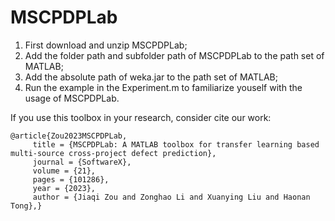 # MSCPDPLab

1. First download and unzip MSCPDPLab; 
2. Add the folder path and subfolder path of MSCPDPLab to the path set of MATLAB;
3. Add the absolute path of weka.jar to the path set of MATLAB; 
4. Run the example in the Experiment.m to familiarize youself with the usage of MSCPDPLab.

If you use this toolbox in your research, consider cite our work:
```
@article{Zou2023MSCPDPLab,
     title = {MSCPDPLab: A MATLAB toolbox for transfer learning based multi-source cross-project defect prediction},
     journal = {SoftwareX},
     volume = {21},
     pages = {101286},
     year = {2023},
     author = {Jiaqi Zou and Zonghao Li and Xuanying Liu and Haonan Tong},}
```

